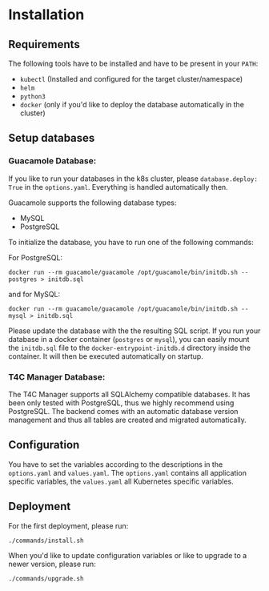 # Installation

## Requirements
The following tools have to be installed and have to be present in your `PATH`: 
- `kubectl` (Installed and configured for the target cluster/namespace)
- `helm` 
- `python3`
- `docker` (only if you'd like to deploy the database automatically in the cluster)

## Setup databases

### Guacamole Database: 
If you like to run your databases in the k8s cluster, please `database.deploy: True` in the `options.yaml`. Everything is handled automatically then.

Guacamole supports the following database types: 

- MySQL
- PostgreSQL

To initialize the database, you have to run one of the following commands:

For PostgreSQL:
```
docker run --rm guacamole/guacamole /opt/guacamole/bin/initdb.sh --postgres > initdb.sql
```

and for MySQL:
```
docker run --rm guacamole/guacamole /opt/guacamole/bin/initdb.sh --mysql > initdb.sql
```

Please update the database with the the resulting SQL script. 
If you run your database in a docker container (`postgres` or `mysql`), you can easily mount the `initdb.sql` file to the `docker-entrypoint-initdb.d` directory inside the container. It will then be executed automatically on startup.

### T4C Manager Database: 
The T4C Manager supports all SQLAlchemy compatible databases.
It has been only tested with PostgreSQL, thus we highly recommend using PostgreSQL.
The backend comes with an automatic database version management and thus all tables are created and migrated automatically.

## Configuration

You have to set the variables according to the descriptions in the `options.yaml` and `values.yaml`.
The `options.yaml` contains all application specific variables, the `values.yaml` all Kubernetes specific variables. 

## Deployment 

For the first deployment, please run: 
```
./commands/install.sh
```

When you'd like to update configuration variables or like to upgrade to a newer version, please run: 
```
./commands/upgrade.sh
```